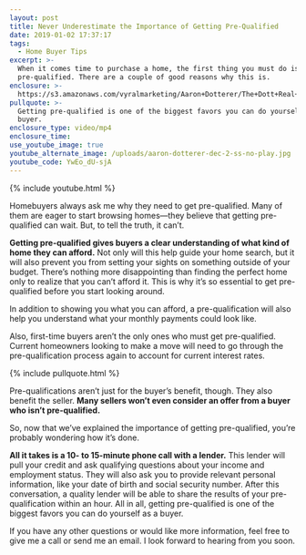 ```yaml
---
layout: post
title: Never Underestimate the Importance of Getting Pre-Qualified
date: 2019-01-02 17:37:17
tags:
  - Home Buyer Tips
excerpt: >-
  When it comes time to purchase a home, the first thing you must do is to get
  pre-qualified. There are a couple of good reasons why this is.
enclosure: >-
  https://s3.amazonaws.com/vyralmarketing/Aaron+Dotterer/The+Dott+Real+Estate+Group-+Never+Underestimate+the+Importance+of+Getting+Pre-Qualified.mp4
pullquote: >-
  Getting pre-qualified is one of the biggest favors you can do yourself as a
  buyer.
enclosure_type: video/mp4
enclosure_time:
use_youtube_image: true
youtube_alternate_image: /uploads/aaron-dotterer-dec-2-ss-no-play.jpg
youtube_code: YwEo_dU-sjA
---
```


{% include youtube.html %}

Homebuyers always ask me why they need to get pre-qualified. Many of them are eager to start browsing homes—they believe that getting pre-qualified can wait. But, to tell the truth, it can’t.

**Getting pre-qualified gives buyers a clear understanding of what kind of home they can afford.** Not only will this help guide your home search, but it will also prevent you from setting your sights on something outside of your budget. There’s nothing more disappointing than finding the perfect home only to realize that you can’t afford it. This is why it’s so essential to get pre-qualified before you start looking around.&nbsp;

In addition to showing you what you can afford, a pre-qualification will also help you understand what your monthly payments could look like.&nbsp;

Also, first-time buyers aren’t the only ones who must get pre-qualified. Current homeowners looking to make a move will need to go through the pre-qualification process again to account for current interest rates.&nbsp;

{% include pullquote.html %}

Pre-qualifications aren’t just for the buyer’s benefit, though. They also benefit the seller. **Many sellers won’t even consider an offer from a buyer who isn’t pre-qualified.&nbsp;**

So, now that we’ve explained the importance of getting pre-qualified, you’re probably wondering how it’s done.

**All it takes is a 10- to 15-minute phone call with a lender.** This lender will pull your credit and ask qualifying questions about your income and employment status. They will also ask you to provide relevant personal information, like your date of birth and social security number. After this conversation, a quality lender will be able to share the results of your pre-qualification within an hour. All in all, getting pre-qualified is one of the biggest favors you can do yourself as a buyer.&nbsp;

If you have any other questions or would like more information, feel free to give me a call or send me an email. I look forward to hearing from you soon.
